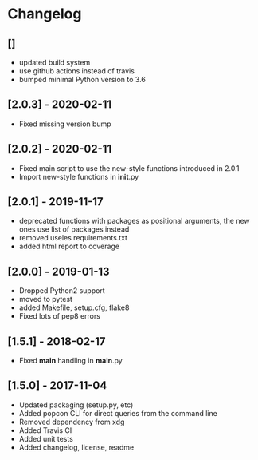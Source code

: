 # Changelog
## []

* updated build system
* use github actions instead of travis
* bumped minimal Python version to 3.6

## [2.0.3] - 2020-02-11

* Fixed missing version bump

## [2.0.2] - 2020-02-11

* Fixed main script to use the new-style functions introduced in 2.0.1
* Import new-style functions in __init__.py

## [2.0.1] - 2019-11-17

* deprecated functions with packages as positional arguments, the new ones use
  list of packages instead
* removed useles requirements.txt
* added html report to coverage


## [2.0.0] - 2019-01-13

* Dropped Python2 support
* moved to pytest
* added Makefile, setup.cfg, flake8
* Fixed lots of pep8 errors

## [1.5.1] - 2018-02-17

* Fixed __main__ handling in __main__.py

## [1.5.0] - 2017-11-04

* Updated packaging (setup.py, etc)
* Added popcon CLI for direct queries from the command line
* Removed dependency from xdg
* Added Travis CI
* Added unit tests
* Added changelog, license, readme
